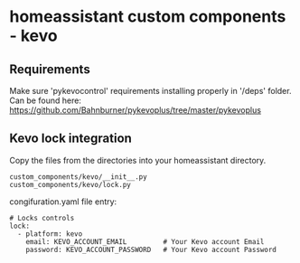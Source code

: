 # homeassistant custom components - kevo

## Requirements

Make sure 'pykevocontrol' requirements installing properly in '/deps' folder. Can be found here: https://github.com/Bahnburner/pykevoplus/tree/master/pykevoplus

## Kevo lock integration

Copy the files from the directories into your homeassistant directory.

```
custom_components/kevo/__init__.py
custom_components/kevo/lock.py
```

congifuration.yaml file entry:
```
# Locks controls
lock:
  - platform: kevo
    email: KEVO_ACCOUNT_EMAIL         # Your Kevo account Email
    password: KEVO_ACCOUNT_PASSWORD   # Your Kevo account Password
```